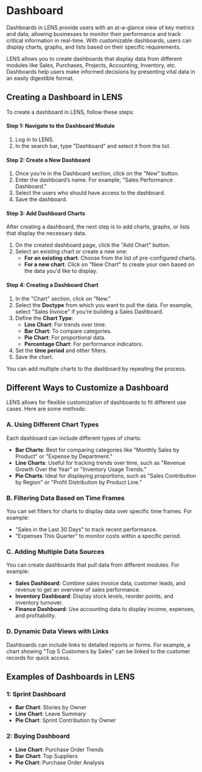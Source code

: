 # Dashboard

Dashboards in LENS provide users with an at-a-glance view of key metrics and data, allowing businesses to monitor their performance and track critical information in real-time. With customizable dashboards, users can display charts, graphs, and lists based on their specific requirements.

LENS allows you to create dashboards that display data from different modules like Sales, Purchases, Projects, Accounting, Inventory, etc. Dashboards help users make informed decisions by presenting vital data in an easily digestible format.

## Creating a Dashboard in LENS

To create a dashboard in LENS, follow these steps:

#### Step 1: Navigate to the Dashboard Module

1.  Log in to LENS.
2.  In the search bar, type "Dashboard" and select it from the list.

#### Step 2: Create a New Dashboard

1.  Once you’re in the Dashboard section, click on the "New" button.
2.  Enter the dashboard’s name. For example, "Sales Performance Dashboard."
3.  Select the users who should have access to the dashboard.
4.  Save the dashboard.

#### Step 3: Add Dashboard Charts

After creating a dashboard, the next step is to add charts, graphs, or lists that display the necessary data.

1.  On the created dashboard page, click the "Add Chart" button.
2.  Select an existing chart or create a new one:
    -   **For an existing chart**: Choose from the list of pre-configured charts.
    -   **For a new chart**: Click on "New Chart" to create your own based on the data you'd like to display.

#### Step 4: Creating a Dashboard Chart

1.  In the "Chart" section, click on "New."
2.  Select the **Doctype** from which you want to pull the data. For example, select "Sales Invoice" if you’re building a Sales Dashboard.
3.  Define the **Chart Type**:
    -   **Line Chart**: For trends over time.
    -   **Bar Chart**: To compare categories.
    -   **Pie Chart**: For proportional data.
    -   **Percentage Chart**: For performance indicators.
4.  Set the **time period** and other filters.
5.  Save the chart.

You can add multiple charts to the dashboard by repeating the process.

## Different Ways to Customize a Dashboard

LENS allows for flexible customization of dashboards to fit different use cases. Here are some methods:

### A. Using Different Chart Types

Each dashboard can include different types of charts:

-   **Bar Charts**: Best for comparing categories like "Monthly Sales by Product" or "Expense by Department."
-   **Line Charts**: Useful for tracking trends over time, such as "Revenue Growth Over the Year" or "Inventory Usage Trends."
-   **Pie Charts**: Ideal for displaying proportions, such as "Sales Contribution by Region" or "Profit Distribution by Product Line."

### B. Filtering Data Based on Time Frames

You can set filters for charts to display data over specific time frames. For example:

-   "Sales in the Last 30 Days" to track recent performance.
-   "Expenses This Quarter" to monitor costs within a specific period.

### C. Adding Multiple Data Sources

You can create dashboards that pull data from different modules. For example:

-   **Sales Dashboard**: Combine sales invoice data, customer leads, and revenue to get an overview of sales performance.
-   **Inventory Dashboard**: Display stock levels, reorder points, and inventory turnover.
-   **Finance Dashboard**: Use accounting data to display income, expenses, and profitability.

### D. Dynamic Data Views with Links

Dashboards can include links to detailed reports or forms. For example, a chart showing "Top 5 Customers by Sales" can be linked to the customer records for quick access.

## Examples of Dashboards in LENS

### 1: Sprint Dashboard

-   **Bar Chart**: Stories by Owner
-   **Line Chart**: Leave Summary
-   **Pie Chart**: Sprint Contribution by Owner

### 2: Buying Dashboard

-   **Line Chart**: Purchase Order Trends
-   **Bar Chart**: Top Suppliers
-   **Pie Chart**: Purchase Order Analysis
<!--stackedit_data:
eyJoaXN0b3J5IjpbLTUwOTUzNDc5MiwxNDY0NjE2MjU5LDgyMD
I0OTI5M119
-->